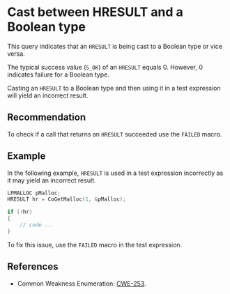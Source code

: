 # Cast between HRESULT and a Boolean type
This query indicates that an `HRESULT` is being cast to a Boolean type or vice versa.

The typical success value (`S_OK`) of an `HRESULT` equals 0. However, 0 indicates failure for a Boolean type.

Casting an `HRESULT` to a Boolean type and then using it in a test expression will yield an incorrect result.


## Recommendation
To check if a call that returns an `HRESULT` succeeded use the `FAILED` macro.


## Example
In the following example, `HRESULT` is used in a test expression incorrectly as it may yield an incorrect result.


```cpp
LPMALLOC pMalloc;
HRESULT hr = CoGetMalloc(1, &pMalloc);

if (!hr)
{
    // code ...
}

```
To fix this issue, use the `FAILED` macro in the test expression.


## References
* Common Weakness Enumeration: [CWE-253](https://cwe.mitre.org/data/definitions/253.html).
